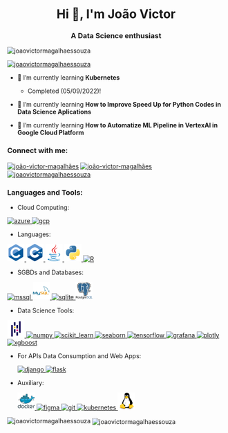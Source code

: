<h1 align="center">Hi 👋, I'm João Victor</h1>
<h3 align="center">A Data Science enthusiast</h3>

<p align="left"> <img src="https://komarev.com/ghpvc/?username=joaovictormagalhaessouza&label=Profile%20views&color=0e75b6&style=flat" alt="joaovictormagalhaessouza" /> </p>

<p align="left"> <a href="https://github.com/ryo-ma/github-profile-trophy"><img src="https://github-profile-trophy.vercel.app/?username=joaovictormagalhaessouza" alt="joaovictormagalhaessouza" /></a> </p>

- 🌱 I’m currently learning **Kubernetes** 
  - Completed (05/09/2022)!
  
- 🌱 I’m currently learning **How to Improve Speed Up for Python Codes in Data Science Aplications** 

- 🌱 I’m currently learning **How to Automatize ML Pipeline in VertexAI in Google Cloud Platform** 


<h3 align="left">Connect with me:</h3>
<p align="left">
<a href="https://linkedin.com/in/joão-victor-magalhães" target="blank"><img align="center" src="https://raw.githubusercontent.com/rahuldkjain/github-profile-readme-generator/master/src/images/icons/Social/linked-in-alt.svg" alt="joão-victor-magalhães" height="30" width="40" /></a>
<a href="https://api.whatsapp.com/send/?phone=5531995016255" target="blank"><img align="center" src="https://upload.wikimedia.org/wikipedia/commons/6/6b/WhatsApp.svg" alt="joão-victor-magalhães" height="30" width="40" /></a>
<a href="https://instagram.com/joaovictormagalhaessouza" target="blank"><img align="center" src="https://raw.githubusercontent.com/rahuldkjain/github-profile-readme-generator/master/src/images/icons/Social/instagram.svg" alt="joaovictormagalhaessouza" height="30" width="40" /></a>
</p>

<h3 align="left">Languages and Tools:</h3>
<p align="left">
  
- Cloud Computing: 
  
<a href="https://azure.microsoft.com/en-in/" target="_blank" rel="noreferrer"> <img src="https://www.vectorlogo.zone/logos/microsoft_azure/microsoft_azure-icon.svg" alt="azure" width="40" height="40"/> </a> <a href="https://cloud.google.com" target="_blank" rel="noreferrer"> <img src="https://www.vectorlogo.zone/logos/google_cloud/google_cloud-icon.svg" alt="gcp" width="40" height="40"/> </a>

- Languages:

 <a href="https://www.cprogramming.com/" target="_blank" rel="noreferrer"> <img src="https://raw.githubusercontent.com/devicons/devicon/master/icons/c/c-original.svg" alt="c" width="40" height="40"/> </a> <a href="https://www.w3schools.com/cpp/" target="_blank" rel="noreferrer"> <img src="https://raw.githubusercontent.com/devicons/devicon/master/icons/cplusplus/cplusplus-original.svg" alt="cplusplus" width="40" height="40"/> </a> <a href="https://www.java.com" target="_blank" rel="noreferrer"> <img src="https://raw.githubusercontent.com/devicons/devicon/master/icons/java/java-original.svg" alt="java" width="40" height="40"/> </a> </a> <a href="https://www.python.org" target="_blank" rel="noreferrer"> <img src="https://raw.githubusercontent.com/devicons/devicon/master/icons/python/python-original.svg" alt="python" width="40" height="40"/> </a> <a href="https://r-lang.com/" target="_blank" rel="noreferrer"> <img src="https://brandeps.com/icon-download/R/R-lang-icon-vector-01.svg" alt="R" width="40" height="40"/> </a>
 
- SGBDs and Databases:

<a href="https://www.microsoft.com/en-us/sql-server" target="_blank" rel="noreferrer"> <img src="https://www.svgrepo.com/show/303229/microsoft-sql-server-logo.svg" alt="mssql" width="40" height="40"/> </a> <a href="https://www.mysql.com/" target="_blank" rel="noreferrer"> <img src="https://raw.githubusercontent.com/devicons/devicon/master/icons/mysql/mysql-original-wordmark.svg" alt="mysql" width="40" height="40"/> </a> <a href="https://www.sqlite.org/" target="_blank" rel="noreferrer"> <img src="https://www.vectorlogo.zone/logos/sqlite/sqlite-icon.svg" alt="sqlite" width="40" height="40"/> </a> <a href="https://www.postgresql.org" target="_blank" rel="noreferrer"> <img src="https://raw.githubusercontent.com/devicons/devicon/master/icons/postgresql/postgresql-original-wordmark.svg" alt="postgresql" width="40" height="40"/> </a>

- Data Science Tools:

<a href="https://pandas.pydata.org/" target="_blank" rel="noreferrer"> <img src="https://raw.githubusercontent.com/devicons/devicon/2ae2a900d2f041da66e950e4d48052658d850630/icons/pandas/pandas-original.svg" alt="pandas" width="40" height="40"/> </a> <a href="https://numpy.org/" target="_blank" rel="noreferrer"> <img src="https://upload.wikimedia.org/wikipedia/commons/3/31/NumPy_logo_2020.svg" alt="numpy" width="40" height="40"/> </a>   <a href="https://scikit-learn.org/" target="_blank" rel="noreferrer"> <img src="https://upload.wikimedia.org/wikipedia/commons/0/05/Scikit_learn_logo_small.svg" alt="scikit_learn" width="40" height="40"/> </a> <a href="https://seaborn.pydata.org/" target="_blank" rel="noreferrer"> <img src="https://seaborn.pydata.org/_images/logo-mark-lightbg.svg" alt="seaborn" width="40" height="40"/> </a>  <a href="https://www.tensorflow.org" target="_blank" rel="noreferrer"> <img src="https://www.vectorlogo.zone/logos/tensorflow/tensorflow-icon.svg" alt="tensorflow" width="40" height="40"/> </a> <a href="https://grafana.com" target="_blank" rel="noreferrer"> <img src="https://www.vectorlogo.zone/logos/grafana/grafana-icon.svg" alt="grafana" width="40" height="40"/> </a> <a href="https://plotly.com/" target="_blank" rel="noreferrer"> <img src="https://th.bing.com/th/id/OIP.4FqvLFViYYw5Lm6lR7TDJQHaHJ?pid=ImgDet&rs=1" alt="plotly" width="40" height="40"/> </a> <a href="https://xgboost.ai/" target="_blank" rel="noreferrer"> <img src="https://xgboost.ai/images/logo/xgboost-logo.png" alt="xgboost" width="40" height="40"/> </a>


- For APIs Data Consumption and Web Apps:

  <a href="https://www.djangoproject.com/" target="_blank" rel="noreferrer"> <img src="https://cdn.worldvectorlogo.com/logos/django.svg" alt="django" width="40" height="40"/> </a> <a href="https://flask.palletsprojects.com/" target="_blank" rel="noreferrer"> <img src="https://www.vectorlogo.zone/logos/pocoo_flask/pocoo_flask-icon.svg" alt="flask" width="40" height="40"/> </a>
  
- Auxiliary:
  
  <a href="https://www.docker.com/" target="_blank" rel="noreferrer"> <img src="https://raw.githubusercontent.com/devicons/devicon/master/icons/docker/docker-original-wordmark.svg" alt="docker" width="40" height="40"/> </a> <a href="https://www.figma.com/" target="_blank" rel="noreferrer"> <img src="https://www.vectorlogo.zone/logos/figma/figma-icon.svg" alt="figma" width="40" height="40"/> </a>   <a href="https://git-scm.com/" target="_blank" rel="noreferrer"> <img src="https://www.vectorlogo.zone/logos/git-scm/git-scm-icon.svg" alt="git" width="40" height="40"/> </a>   <a href="https://kubernetes.io" target="_blank" rel="noreferrer"> <img src="https://www.vectorlogo.zone/logos/kubernetes/kubernetes-icon.svg" alt="kubernetes" width="40" height="40"/> </a> <a href="https://www.linux.org/" target="_blank" rel="noreferrer"> <img src="https://raw.githubusercontent.com/devicons/devicon/master/icons/linux/linux-original.svg" alt="linux" width="40" height="40"/> </a> 

<p><img align="left" src="https://github-readme-stats.vercel.app/api/top-langs?username=joaovictormagalhaessouza&show_icons=true&locale=en&layout=compact" alt="joaovictormagalhaessouza" /></p>

<p>&nbsp;<img align="center" src="https://github-readme-stats.vercel.app/api?username=joaovictormagalhaessouza&show_icons=true&locale=en" alt="joaovictormagalhaessouza" /></p>
